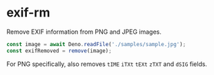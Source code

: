 # exif-rm

Remove EXIF information from PNG and JPEG images.

```ts
const image = await Deno.readFile('./samples/sample.jpg');
const exifRemoved = remove(image);
```

For PNG specifically, also removes `tIME` `iTXt` `tEXt` `zTXT` and `dSIG` fields.
